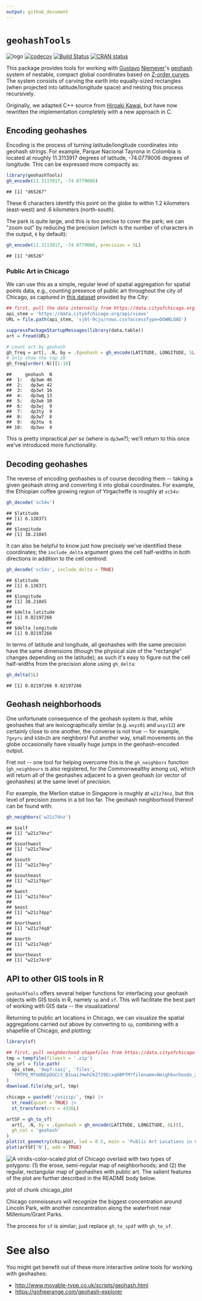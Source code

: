 ```yaml
---
output: github_document
---
```




# `geohashTools`


![logo](logo.png "geohashTools")
[![codecov](https://codecov.io/gh/MichaelChirico/geohashTools/branch/master/graph/badge.svg)](https://app.codecov.io/gh/MichaelChirico/geohashTools?branch=master)
[![Build Status](https://app.travis-ci.com/MichaelChirico/geohashTools.svg?branch=master)](https://app.travis-ci.com/MichaelChirico/geohashTools)
[![CRAN status](https://www.r-pkg.org/badges/version/geohashTools)](https://cran.r-project.org/package=geohashTools)

This package provides tools for working with [Gustavo](https://github.com/niemeyer) [Niemeyer](https://twitter.com/gniemeyer)'s [geohash](https://en.wikipedia.org/wiki/Geohash) system of nestable, compact global coordinates based on [Z-order curves](https://en.wikipedia.org/wiki/Z-order_curve). The system consists of carving the earth into equally-sized rectangles (when projected into latitude/longitude space) and nesting this process recursively.

Originally, we adapted C++ source from [Hiroaki Kawai](https://github.com/hkwi), but have now rewritten the implementation completely with a new approach in C.

## Encoding geohashes

Encoding is the process of turning latitude/longitude coordinates into geohash strings. For example, Parque Nacional Tayrona in Colombia is located at roughly 11.3113917 degrees of latitude, -74.0779006 degrees of longitude. This can be expressed more compactly as:


```r
library(geohashTools)
gh_encode(11.3113917, -74.0779006)
```

```
## [1] "d65267"
```

These 6 characters identify this point on the globe to within 1.2 kilometers (east-west) and .6 kilometers (north-south).

The park is quite large, and this is too precise to cover the park; we can "zoom out" by reducing the precision (which is the number of characters in the output, `6` by default):


```r
gh_encode(11.3113917, -74.0779006, precision = 5L)
```

```
## [1] "d6526"
```

### Public Art in Chicago

We can use this as a simple, regular level of spatial aggregation for spatial points data, e.g., counting presence of public art throughout the city of Chicago, as captured in [this dataset](https://data.cityofchicago.org/Parks-Recreation/Parks-Public-Art/sj6t-9cju) provided by the City:


```r
## first, pull the data internally from https://data.cityofchicago.org
api_stem = 'https://data.cityofchicago.org/api/views'
URL = file.path(api_stem, 'sj6t-9cju/rows.csv?accessType=DOWNLOAD')

suppressPackageStartupMessages(library(data.table))
art = fread(URL)

# count art by geohash
gh_freq = art[, .N, by = .(geohash = gh_encode(LATITUDE, LONGITUDE, 5L))]
# only show the top 10
gh_freq[order(-N)][1:10]
```

```
##     geohash  N
##  1:   dp3wm 46
##  2:   dp3wn 42
##  3:   dp3wt 16
##  4:   dp3wq 13
##  5:   dp3wk 10
##  6:   dp3wj  9
##  7:   dp3ty  9
##  8:   dp3w7  8
##  9:   dp3tw  6
## 10:   dp3wu  4
```

This is pretty impractical _per se_ (where is `dp3wm`?); we'll return to this once we've introduced more functionality.

## Decoding geohashes

The reverse of encoding geohashes is of course decoding them -- taking a given geohash string and converting it into global coordinates. For example, the Ethiopian coffee growing region of Yirgacheffe is roughly at `sc54v`:


```r
gh_decode('sc54v')
```

```
## $latitude
## [1] 6.130371
## 
## $longitude
## [1] 38.21045
```

It can also be helpful to know just how precisely we've identified these coordinates; the `include_delta` argument gives the cell half-widths in both directions in addition to the cell centroid:


```r
gh_decode('sc54v', include_delta = TRUE)
```

```
## $latitude
## [1] 6.130371
## 
## $longitude
## [1] 38.21045
## 
## $delta_latitude
## [1] 0.02197266
## 
## $delta_longitude
## [1] 0.02197266
```

In terms of latitude and longitude, all geohashes with the same precision have the same dimensions (though the physical size of the "rectangle" changes depending on the latitude); as such it's easy to figure out the cell half-widths from the precision alone using `gh_delta`:


```r
gh_delta(5L)
```

```
## [1] 0.02197266 0.02197266
```

## Geohash neighborhoods

One unfortunate consequence of the geohash system is that, while geohashes that are lexicographically similar (e.g. `wxyz01` and `wxyz12`) are certainly close to one another, the converse is not true -- for example, `7gxyru` and `k58n2h` are neighbors! Put another way, small movements on the globe occasionally have visually huge jumps in the geohash-encoded output.

Fret not -- one tool for helping overcome this is the `gh_neighbors` function (`gh_neighbours` is also registered, for the Commonwealthy among us), which will return all of the geohashes adjacent to a given geohash (or vector of geohashes) at the same level of precision.

For example, the Merlion statue in Singapore is roughly at `w21z74nz`, but this level of precision zooms in a bit too far. The geohash neighborhood thereof can be found with:


```r
gh_neighbors('w21z74nz')
```

```
## $self
## [1] "w21z74nz"
## 
## $southwest
## [1] "w21z74nw"
## 
## $south
## [1] "w21z74ny"
## 
## $southeast
## [1] "w21z74pn"
## 
## $west
## [1] "w21z74nx"
## 
## $east
## [1] "w21z74pp"
## 
## $northwest
## [1] "w21z74q8"
## 
## $north
## [1] "w21z74qb"
## 
## $northeast
## [1] "w21z74r0"
```

## API to other GIS tools in R

`geohashTools` offers several helper functions for interfacing your geohash objects with GIS tools in R, namely `sp` and `sf`. This will facilitate the best part of working with GIS data -- the visualizations!

Returning to public art locations in Chicago, we can visualize the spatial aggregations carried out above by converting to `sp`, combining with a shapefile of Chicago, and plotting:


```r
library(sf)

## first, pull neighborhood shapefiles from https://data.cityofchicago.org
tmp = tempfile(fileext = '.zip')
shp_url = file.path(
  api_stem, '9wp7-iasj', 'files',
  'TMTPQ_MTmUDEpDGCLt_B1uaiJmwhCKZ729Ecxq6BPfM?filename=Neighborhoods_2012.zip'
)
download.file(shp_url, tmp)

chicago = paste0('/vsizip/', tmp) |>
  st_read(quiet = TRUE) |>
  st_transform(crs = 4326L)

artSF = gh_to_sf(
  art[, .N, by = .(geohash = gh_encode(LATITUDE, LONGITUDE, 6L))],
  gh_col = 'geohash'
)
plot(st_geometry(chicago), lwd = 0.5, main = 'Public Art Locations in Chicago')
plot(artSF['N'], add = TRUE)
```

<div class="figure">
<img src="README-chicago_plot-1.png" alt="A viridis-color-scaled plot of Chicago overlaid with two types  of polygons: (1) the erose, semi-regular map of neighborhoods; and (2)  the regular, rectangular map of geohashes with public art. The salient  features of the plot are further described in the README body below." width="\textwidth" />
<p class="caption">plot of chunk chicago_plot</p>
</div>

Chicago connoisseurs will recognize the biggest concentration around Lincoln Park, with another concentration along the waterfront near Millenium/Grant Parks.

The process for `sf` is similar; just replace `gh_to_spdf` with `gh_to_sf`.

# See also

You might get benefit out of these more interactive online tools for working with geohashes:

  - http://www.movable-type.co.uk/scripts/geohash.html
  - https://gofreerange.com/geohash-explorer
